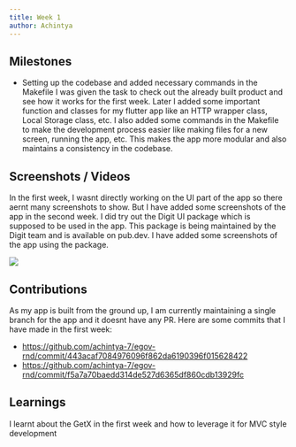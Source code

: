 ```yaml
---
title: Week 1
author: Achintya
---
```


## Milestones
- Setting up the codebase and added necessary commands in the Makefile
I was given the task to check out the already built product and see how it works for the first week. Later I added some important function and classes for my flutter app like an HTTP wrapper class, Local Storage class, etc. I also added some commands in the Makefile to make the development process easier like making files for a new screen, running the app, etc. This makes the app more modular and also maintains a consistency in the codebase.

## Screenshots / Videos 
In the first week, I wasnt directly working on the UI part of the app so there aernt many screenshots to show. But I have added some screenshots of the app in the second week. I did try out the Digit UI package which is supposed to be used in the app. This package is being maintained by the Digit team and is available on pub.dev. I have added some screenshots of the app using the package.

![](../static/week1/img-1.png)

## Contributions
As my app is built from the ground up, I am currently maintaining a single branch for the app and it doesnt have any PR.
Here are some commits that I have made in the first week:
- https://github.com/achintya-7/egov-rnd/commit/443acaf7084976096f862da6190396f015628422
- https://github.com/achintya-7/egov-rnd/commit/f5a7a70baedd314de527d6365df860cdb13929fc

## Learnings
I learnt about the GetX in the first week and how to leverage it for MVC style development